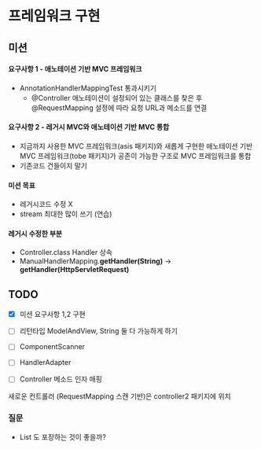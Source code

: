 # 프레임워크 구현
## 미션 

#### 요구사항 1 - 애노테이션 기반 MVC 프레임워크

- AnnotationHandlerMappingTest 통과시키기
  - @Controller 애노테이션이 설정되어 있는 클래스를 찾은 후 @RequestMapping 설정에 따라 요청 URL과 메소드를 연결

#### 요구사항 2 - 레거시 MVC와 애노테이션 기반 MVC 통합

- 지금까지 사용한 MVC 프레임워크(asis 패키지)와 새롭게 구현한 애노테이션 기반 MVC 프레임워크(tobe 패키지)가 공존이 가능한 구조로 MVC 프레임워크를 통합
- 기존코드 건들이지 말기



#### 미션 목표

- 레거시코드 수정 X
- stream 최대한 많이 쓰기 (연습) 

#### 레거시 수정한 부분

- Controller.class Handler 상속
- ManualHandlerMapping.**getHandler(String)** -> **getHandler(HttpServletRequest)**

## TODO

- [x] 미션 요구사항 1,2 구현
- [ ] 리턴타입 ModelAndView, String 둘 다 가능하게 하기
- [ ] ComponentScanner
- [ ] HandlerAdapter
- [ ] Controller 메소드 인자 매핑



새로운 컨트롤러 (RequestMapping 스캔 기반)은 controller2 패키지에 위치



### 질문

- List<HandlerMapping> 도 포장하는 것이 좋을까? 